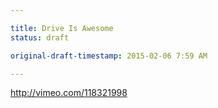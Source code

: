 ```yaml
---

title: Drive Is Awesome
status: draft

original-draft-timestamp: 2015-02-06 7:59 AM

---
```


http://vimeo.com/118321998
